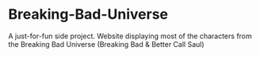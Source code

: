 # Breaking-Bad-Universe
A just-for-fun side project.  Website displaying most of the characters from the Breaking Bad Universe (Breaking Bad &amp; Better Call Saul)
